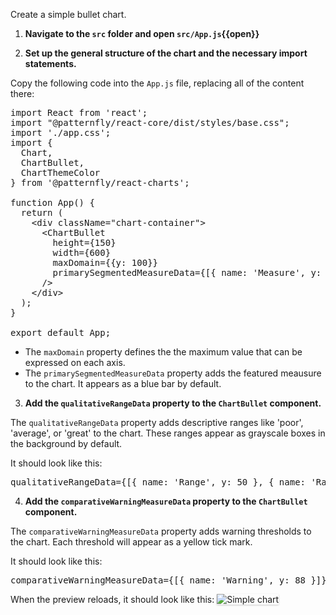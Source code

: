 Create a simple bullet chart.

1) <strong>Navigate to the `src` folder and open `src/App.js`{{open}}</strong>

2) <strong>Set up the general structure of the chart and the necessary import statements.</strong>

Copy the following code into the `App.js` file, replacing all of the content there:

<pre class="file" data-filename="App.js" data-target="replace">
import React from 'react';
import "@patternfly/react-core/dist/styles/base.css";
import './app.css';
import {
  Chart,
  ChartBullet,
  ChartThemeColor
} from '@patternfly/react-charts';

function App() {
  return (
    &lt;div className=&quot;chart-container&quot;&gt;
      &lt;ChartBullet
        height={150}
        width={600}
        maxDomain={{y: 100}}
        primarySegmentedMeasureData={[{ name: &#39;Measure&#39;, y: 25 }, { name: &#39;Measure&#39;, y: 60 }]}
      /&gt;
    &lt;/div&gt;
  );
}

export default App;
</pre>

- The `maxDomain` property defines the the maximum value that can be expressed on each axis.
- The `primarySegmentedMeasureData` property adds the featured meausure to the chart. It appears as a blue bar by default.

3) <strong>Add the `qualitativeRangeData` property to the `ChartBullet` component.</strong>

The `qualitativeRangeData` property adds descriptive ranges like 'poor', 'average', or 'great' to the chart. These ranges appear as grayscale boxes in the background by default.

It should look like this:

<pre class="file" data-target="clipboard">qualitativeRangeData={[{ name: &#39;Range&#39;, y: 50 }, { name: &#39;Range&#39;, y: 75 }]}</pre>


4) <strong>Add the `comparativeWarningMeasureData` property to the `ChartBullet` component.</strong>

The `comparativeWarningMeasureData` property adds warning thresholds to the chart. Each threshold will appear as a yellow tick mark.

It should look like this:

<pre class="file" data-target="clipboard">comparativeWarningMeasureData={[{ name: &#39;Warning&#39;, y: 88 }]}</pre>

When the preview reloads, it should look like this:
<img src="bullet-chart/assets/simple.png" alt="Simple chart" style="box-shadow: rgba(3, 3, 3, 0.2) 0px 1.25px 2.5px 0px;" />

